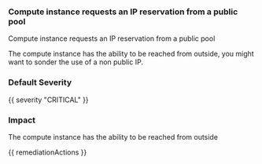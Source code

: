 
### Compute instance requests an IP reservation from a public pool

Compute instance requests an IP reservation from a public pool

The compute instance has the ability to be reached from outside, you might want to sonder the use of a non public IP.

### Default Severity
{{ severity "CRITICAL" }}

### Impact
The compute instance has the ability to be reached from outside

<!-- DO NOT CHANGE -->
{{ remediationActions }}

